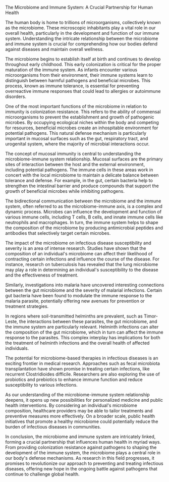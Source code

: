 The Microbiome and Immune System: A Crucial Partnership for Human Health

The human body is home to trillions of microorganisms, collectively known as the microbiome. These microscopic inhabitants play a vital role in our overall health, particularly in the development and function of our immune system. Understanding the intricate relationship between the microbiome and immune system is crucial for comprehending how our bodies defend against diseases and maintain overall wellness.

The microbiome begins to establish itself at birth and continues to develop throughout early childhood. This early colonization is critical for the proper maturation of the immune system. As infants encounter various microorganisms from their environment, their immune systems learn to distinguish between harmful pathogens and beneficial microbes. This process, known as immune tolerance, is essential for preventing overreactive immune responses that could lead to allergies or autoimmune disorders.

One of the most important functions of the microbiome in relation to immunity is colonization resistance. This refers to the ability of commensal microorganisms to prevent the establishment and growth of pathogenic microbes. By occupying ecological niches within the body and competing for resources, beneficial microbes create an inhospitable environment for potential pathogens. This natural defense mechanism is particularly important in mucosal surfaces such as the gut, respiratory tract, and urogenital system, where the majority of microbial interactions occur.

The concept of mucosal immunity is central to understanding the microbiome-immune system relationship. Mucosal surfaces are the primary sites of interaction between the host and the external environment, including potential pathogens. The immune cells in these areas work in concert with the local microbiome to maintain a delicate balance between tolerance and defense. For example, in the gut, certain bacteria help to strengthen the intestinal barrier and produce compounds that support the growth of beneficial microbes while inhibiting pathogens.

The bidirectional communication between the microbiome and the immune system, often referred to as the microbiome-immune axis, is a complex and dynamic process. Microbes can influence the development and function of various immune cells, including T cells, B cells, and innate immune cells like neutrophils and macrophages. In turn, the immune system helps to shape the composition of the microbiome by producing antimicrobial peptides and antibodies that selectively target certain microbes.

The impact of the microbiome on infectious disease susceptibility and severity is an area of intense research. Studies have shown that the composition of an individual's microbiome can affect their likelihood of contracting certain infections and influence the course of the disease. For instance, research on tuberculosis has revealed that the lung microbiome may play a role in determining an individual's susceptibility to the disease and the effectiveness of treatment.

Similarly, investigations into malaria have uncovered interesting connections between the gut microbiome and the severity of malarial infections. Certain gut bacteria have been found to modulate the immune response to the malaria parasite, potentially offering new avenues for prevention or treatment strategies.

In regions where soil-transmitted helminths are prevalent, such as Timor-Leste, the interactions between these parasites, the gut microbiome, and the immune system are particularly relevant. Helminth infections can alter the composition of the gut microbiome, which in turn can affect the immune response to the parasites. This complex interplay has implications for both the treatment of helminth infections and the overall health of affected individuals.

The potential for microbiome-based therapies in infectious diseases is an exciting frontier in medical research. Approaches such as fecal microbiota transplantation have shown promise in treating certain infections, like recurrent Clostridioides difficile. Researchers are also exploring the use of probiotics and prebiotics to enhance immune function and reduce susceptibility to various infections.

As our understanding of the microbiome-immune system relationship deepens, it opens up new possibilities for personalized medicine and public health interventions. By considering an individual's microbiome composition, healthcare providers may be able to tailor treatments and preventive measures more effectively. On a broader scale, public health initiatives that promote a healthy microbiome could potentially reduce the burden of infectious diseases in communities.

In conclusion, the microbiome and immune system are intricately linked, forming a crucial partnership that influences human health in myriad ways. From providing colonization resistance against pathogens to shaping the development of the immune system, the microbiome plays a central role in our body's defense mechanisms. As research in this field progresses, it promises to revolutionize our approach to preventing and treating infectious diseases, offering new hope in the ongoing battle against pathogens that continue to challenge global health.